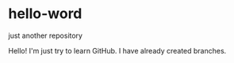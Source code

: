 # hello-word
just another repository


Hello!
I'm just try to learn GitHub.
I have already created branches.
